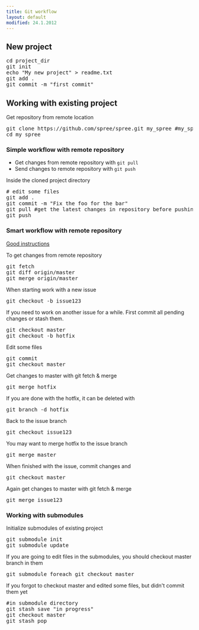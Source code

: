 ```yaml
---
title: Git workflow
layout: default
modified: 24.1.2012
---
```


## New project

<pre>
cd project_dir
git init
echo "My new project" > readme.txt
git add .
git commit -m "first commit"
</pre>


## Working with existing project

Get repository from remote location

<pre>
git clone https://github.com/spree/spree.git my_spree #my_spree target folder is optional
cd my_spree
</pre>

### Simple workflow with remote repository

* Get changes from remote repository with <code>git pull</code>
* Send changes to remote repository with <code>git push</code>

Inside the cloned project directory 

<pre>
# edit some files
git add .
git commit -m "Fix the foo for the bar"
git pull #get the latest changes in repository before pushing
git push
</pre>

### Smart workflow with remote repository

[Good instructions](http://longair.net/blog/2009/04/16/git-fetch-and-merge/)

To get changes from remote repository

<pre>
git fetch
git diff origin/master
git merge origin/master
</pre>

When starting work with a new issue

<pre>
git checkout -b issue123
</pre>

If you need to work on another issue for a while. First commit all pending changes or stash them.

<pre>
git checkout master
git checkout -b hotfix
</pre>

Edit some files

<pre>
git commit
git checkout master
</pre>

Get changes to master with git fetch & merge

<pre>
git merge hotfix
</pre>

If you are done with the hotfix, it can be deleted with

<pre>
git branch -d hotfix
</pre>

Back to the issue branch

<pre>
git checkout issue123
</pre>

You may want to merge hotfix to the issue branch

<pre>
git merge master
</pre>

When finished with the issue, commit changes and

<pre>
git checkout master
</pre>

Again get changes to master with git fetch & merge

<pre>
git merge issue123
</pre>

### Working with submodules

Initialize submodules of existing project

<pre>
git submodule init
git submodule update
</pre>

If you are going to edit files in the submodules, you should checkout master branch in them

<pre>
git submodule foreach git checkout master
</pre>

If you forgot to checkout master and edited some files, but didn't commit them yet

<pre>
#in submodule directory
git stash save "in progress"
git checkout master
git stash pop
</pre>

